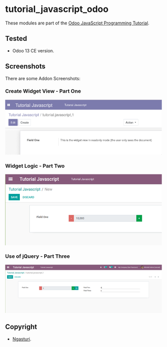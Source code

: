 # tutorial_javascript_odoo

These modules are part of the [Odoo JavaScript Programming Tutorial](docs/index.md).

## Tested

- Odoo 13 CE version.

## Screenshots

There are some Addon Screenshots:

### Create Widget View - Part One

![Create Widget View - Part One](./part-one/tutorial_javascript_odoo/static/description/an_odoo_widget_view.png "Create Widget View - Part One")

### Widget Logic - Part Two

![Widget Logic - Part Two](./part-two/tutorial_javascript_odoo/static/description/odoo_widget_with_thousand_divider.png "Widget Logic - Part Two")

### Use of jQuery - Part Three

![Use of jQuery - Part Three](./part-three/tutorial_javascript_odoo/static/description/odoo_custom_widget_add_field.png "Use of jQuery - Part Three")

## Copyright

- [Ngasturi](https://en.ngasturi.id/).
